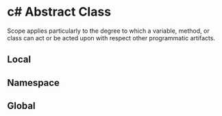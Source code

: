 # c# Abstract Class

Scope applies particularly to the degree to which a variable, method, or class can act or be acted upon with respect other programmatic artifacts.

## Local

## Namespace

## Global




